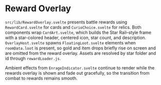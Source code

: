 # Reward Overlay

`src/lib/RewardOverlay.svelte` presents battle rewards using `RewardCard.svelte` for cards and `CurioChoice.svelte` for relics.
Both components wrap `CardArt.svelte`, which builds the Star Rail–style frame with a star-colored header, centered icon, star count, and description.
`OverlayHost.svelte` spawns `FloatingLoot.svelte` elements when `roomData.loot` is present, so gold and item drops briefly rise on screen and are omitted from the reward overlay.
Assets are resolved by star folder and id through `rewardLoader.js`.

Ambient effects from `EnrageIndicator.svelte` continue to render while the
rewards overlay is shown and fade out gracefully, so the transition from
combat to rewards remains smooth.
